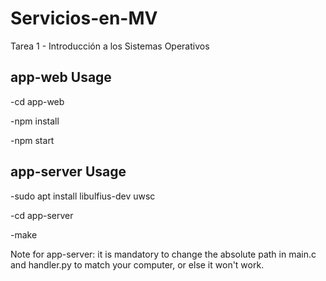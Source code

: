 # Servicios-en-MV
Tarea 1 - Introducción a los Sistemas Operativos

## app-web Usage
-cd app-web

-npm install

-npm start

## app-server Usage
-sudo apt install libulfius-dev uwsc

-cd app-server

-make


Note for app-server: it is mandatory to change the absolute path in main.c and handler.py to match your computer, or else it won't work.
